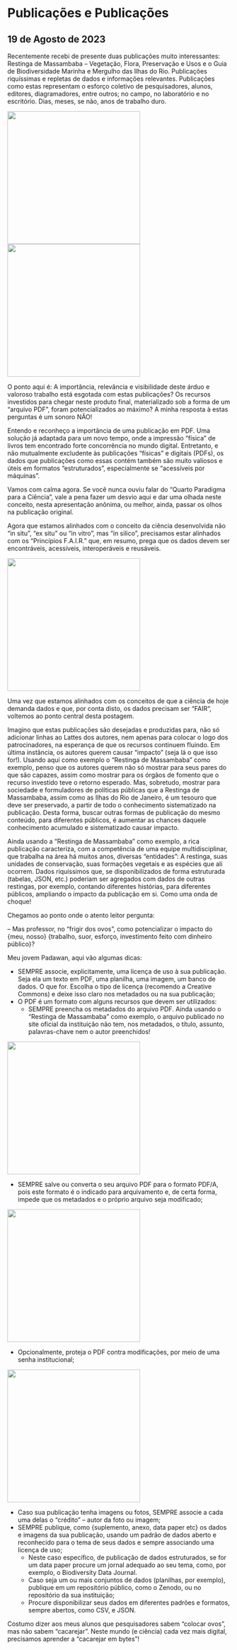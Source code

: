 # Publicações e Publicações

## 19 de Agosto de 2023

Recentemente recebi de presente duas publicações muito interessantes: Restinga de Massambaba – Vegetação, Flora, Preservação e Usos e o Guia de Biodiversidade Marinha e Mergulho das Ilhas do Rio. Publicações riquíssimas e repletas de dados e informações relevantes. Publicações como estas representam o esforço coletivo de pesquisadores, alunos, editores, diagramadores, entre outros; no campo, no laboratório e no escritório. Dias, meses, se não, anos de trabalho duro.

<img src="http://dalcinweb.s3-website-us-east-1.amazonaws.com/github/BiodivDadosMeta/publicacoes01.png" height="300"> <img src="http://dalcinweb.s3-website-us-east-1.amazonaws.com/github/BiodivDadosMeta/publicacoes02.png" height="300">

O ponto aqui é: A importância, relevância e visibilidade deste árduo e valoroso trabalho está esgotada com estas publicações? Os recursos investidos para chegar neste produto final, materializado sob a forma de um “arquivo PDF”, foram potencializados ao máximo? A minha resposta à estas perguntas é um sonoro NÃO!

Entendo e reconheço a importância de uma publicação em PDF. Uma solução já adaptada para um novo tempo, onde a impressão “física” de livros tem encontrado forte concorrência no mundo digital. Entretanto, e não mutualmente excludente às publicações “físicas” e digitais (PDFs), os dados que publicações como essas contém também são muito valiosos e úteis em formatos “estruturados”, especialmente se “acessíveis por máquinas”.

Vamos com calma agora. Se você nunca ouviu falar do “Quarto Paradigma para a Ciência”, vale a pena fazer um desvio aqui e dar uma olhada neste conceito, nesta apresentação anônima, ou melhor, ainda, passar os olhos na publicação original.

Agora que estamos alinhados com o conceito da ciência desenvolvida não “in situ”, “ex situ” ou “in vitro”, mas “in silico”, precisamos estar alinhados com os “Princípios F.A.I.R.” que, em resumo, prega que os dados devem ser encontráveis, acessíveis, interoperáveis e reusáveis.

<img src="http://dalcinweb.s3-website-us-east-1.amazonaws.com/github/BiodivDadosMeta/publicacoes03.png" height="300">

Uma vez que estamos alinhados com os conceitos de que a ciência de hoje demanda dados e que, por conta disto, os dados precisam ser “FAIR“, voltemos ao ponto central desta postagem.

Imagino que estas publicações são desejadas e produzidas para, não só adicionar linhas ao Lattes dos autores, nem apenas para colocar o logo dos patrocinadores, na esperança de que os recursos continuem fluindo. Em última instância, os autores querem causar “impacto” (seja lá o que isso for!). Usando aqui como exemplo o “Restinga de Massambaba” como exemplo, penso que os autores querem não só mostrar para seus pares do que são capazes, assim como mostrar para os órgãos de fomento que o recurso investido teve o retorno esperado. Mas, sobretudo, mostrar para sociedade e formuladores de políticas públicas que a Restinga de Massambaba, assim como as Ilhas do Rio de Janeiro, é um tesouro que deve ser preservado, a partir de todo o conhecimento sistematizado na publicação. Desta forma, buscar outras formas de publicação do mesmo conteúdo, para diferentes públicos, é aumentar as chances daquele conhecimento acumulado e sistematizado causar impacto.

Ainda usando a “Restinga de Massambaba” como exemplo, a rica publicação caracteriza, com a competência de uma equipe multidisciplinar, que trabalha na área há muitos anos, diversas “entidades”: A restinga, suas unidades de conservação, suas formações vegetais e as espécies que ali ocorrem. Dados riquíssimos que, se disponibilizados de forma estruturada (tabelas, JSON, etc.) poderiam ser agregados com dados de outras restingas, por exemplo, contando diferentes histórias, para diferentes públicos, ampliando o impacto da publicação em si. Como uma onda de choque!

Chegamos ao ponto onde o atento leitor pergunta:

– Mas professor, no “frigir dos ovos”, como potencializar o impacto do {meu, nosso} {trabalho, suor, esforço, investimento feito com dinheiro público}?

Meu jovem Padawan, aqui vão algumas dicas:

* SEMPRE associe, explicitamente, uma licença de uso à sua publicação. Seja ela um texto em PDF, uma planilha, uma imagem, um banco de dados. O que for. Escolha o tipo de licença (recomendo a Creative Commons) e deixe isso claro nos metadados ou na sua publicação;
* O PDF é um formato com alguns recursos que devem ser utilizados:
  * SEMPRE preencha os metadados do arquivo PDF. Ainda usando o “Restinga de Massambaba” como exemplo, o arquivo publicado no site oficial da instituição não tem, nos metadados, o título, assunto, palavras-chave nem o autor preenchidos!

<img src="http://dalcinweb.s3-website-us-east-1.amazonaws.com/github/BiodivDadosMeta/publicacoes04.png" height="300">

  * SEMPRE salve ou converta o seu arquivo PDF para o formato PDF/A, pois este formato é o indicado para arquivamento e, de certa forma, impede que os metadados e o próprio arquivo seja modificado;

<img src="http://dalcinweb.s3-website-us-east-1.amazonaws.com/github/BiodivDadosMeta/publicacoes04.png" height="300">  
  
  * Opcionalmente, proteja o PDF contra modificações, por meio de uma senha institucional;

<img src="http://dalcinweb.s3-website-us-east-1.amazonaws.com/github/BiodivDadosMeta/publicacoes05.png" height="300">
  
  * Caso sua publicação tenha imagens ou fotos, SEMPRE associe a cada uma delas o “crédito” – autor da foto ou imagem;
* SEMPRE publique, como {suplemento, anexo, data paper etc} os dados e imagens da sua publicação, usando um padrão de dados aberto e reconhecido para o tema de seus dados e sempre associando uma licença de uso;
  * Neste caso específico, de publicação de dados estruturados, se for um data paper procure um jornal adequado ao seu tema, como, por exemplo, o Biodiversity Data Journal.
  * Caso seja um ou mais conjuntos de dados (planilhas, por exemplo), publique em um repositório público, como o Zenodo, ou no repositório da sua instituição;
  * Procure disponibilizar seus dados em diferentes padrões e formatos, sempre abertos, como CSV, e JSON.

Costumo dizer aos meus alunos que pesquisadores sabem “colocar ovos”, mas não sabem “cacarejar”. Neste mundo (e ciência) cada vez mais digital, precisamos aprender a “cacarejar em bytes”!
